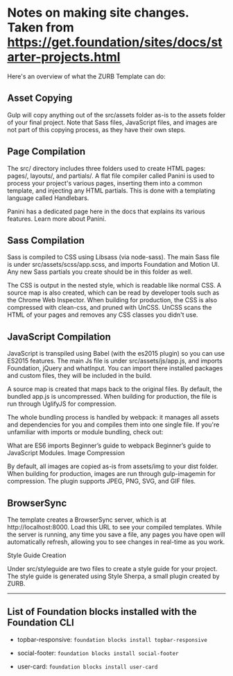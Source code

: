# Notes on making site changes. Taken from <https://get.foundation/sites/docs/starter-projects.html>

Here's an overview of what the ZURB Template can do:

## Asset Copying

Gulp will copy anything out of the src/assets folder as-is to the assets folder of your final project. Note that Sass files, JavaScript files, and images are not part of this copying process, as they have their own steps.

## Page Compilation

The src/ directory includes three folders used to create HTML pages: pages/, layouts/, and partials/. A flat file compiler called Panini is used to process your project's various pages, inserting them into a common template, and injecting any HTML partials. This is done with a templating language called Handlebars.

Panini has a dedicated page here in the docs that explains its various features. Learn more about Panini.

## Sass Compilation

Sass is compiled to CSS using Libsass (via node-sass). The main Sass file is under src/assets/scss/app.scss, and imports Foundation and Motion UI. Any new Sass partials you create should be in this folder as well.

The CSS is output in the nested style, which is readable like normal CSS. A source map is also created, which can be read by developer tools such as the Chrome Web Inspector. When building for production, the CSS is also compressed with clean-css, and pruned with UnCSS. UnCSS scans the HTML of your pages and removes any CSS classes you didn't use.

## JavaScript Compilation

JavaScript is transpiled using Babel (with the es2015 plugin) so you can use ES2015 features. The main Js file is under src/assets/js/app.js, and imports Foundation, jQuery and whatInput. You can import there installed packages and custom files, they will be included in the build.

A source map is created that maps back to the original files. By default, the bundled app.js is uncompressed. When building for production, the file is run through UglifyJS for compression.

The whole bundling process is handled by webpack: it manages all assets and dependencies for you and compiles them into one single file. If you're unfamiliar with imports or module bundling, check out:

What are ES6 imports
Beginner’s guide to webpack
Beginner’s guide to JavaScript Modules.
Image Compression

By default, all images are copied as-is from assets/img to your dist folder. When building for production, images are run through gulp-imagemin for compression. The plugin supports JPEG, PNG, SVG, and GIF files.

## BrowserSync

The template creates a BrowserSync server, which is at http://localhost:8000. Load this URL to see your compiled templates. While the server is running, any time you save a file, any pages you have open will automatically refresh, allowing you to see changes in real-time as you work.

Style Guide Creation

Under src/styleguide are two files to create a style guide for your project. The style guide is generated using Style Sherpa, a small plugin created by ZURB.

-----------------------------------

## List of Foundation blocks installed with the Foundation CLI

- topbar-responsive: `foundation blocks install topbar-responsive`

- social-footer: `foundation blocks install social-footer`

- user-card: `foundation blocks install user-card`
